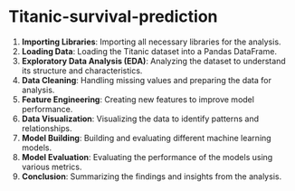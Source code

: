 # Titanic-survival-prediction
1. **Importing Libraries**: Importing all necessary libraries for the analysis.
2. **Loading Data**: Loading the Titanic dataset into a Pandas DataFrame.
3. **Exploratory Data Analysis (EDA)**: Analyzing the dataset to understand its structure and characteristics.
4. **Data Cleaning**: Handling missing values and preparing the data for analysis.
5. **Feature Engineering**: Creating new features to improve model performance.
6. **Data Visualization**: Visualizing the data to identify patterns and relationships.
7. **Model Building**: Building and evaluating different machine learning models.
8. **Model Evaluation**: Evaluating the performance of the models using various metrics.
9. **Conclusion**: Summarizing the findings and insights from the analysis.
